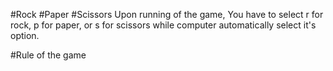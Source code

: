 #Rock #Paper #Scissors
Upon running of the game, You have to select r for rock, p for paper, or s for scissors while computer automatically select it's option.

#Rule of the game
